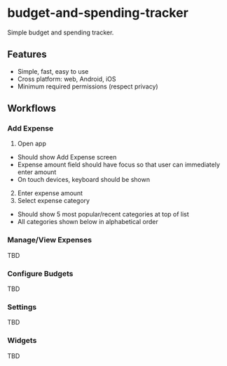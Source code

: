 # budget-and-spending-tracker
Simple budget and spending tracker.

## Features
* Simple, fast, easy to use
* Cross platform: web, Android, iOS
* Minimum required permissions (respect privacy)

## Workflows

### Add Expense
1. Open app
  * Should show Add Expense screen
  * Expense amount field should have focus so that user can immediately enter amount
  * On touch devices, keyboard should be shown
2. Enter expense amount
3. Select expense category
  * Should show 5 most popular/recent categories at top of list
  * All categories shown below in alphabetical order

### Manage/View Expenses
TBD

### Configure Budgets
TBD

### Settings
TBD

### Widgets
TBD
